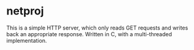 # netproj

This is a simple HTTP server, which only reads GET requests and writes back an appropriate response. Written in C, with a multi-threaded implementation.
